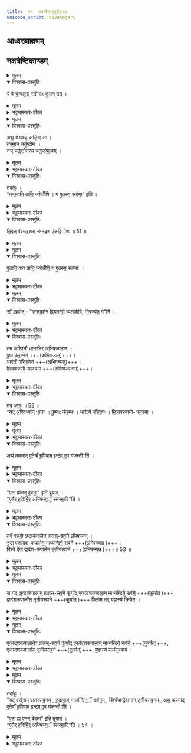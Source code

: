 ```yaml
---
title:  ११  सवनीयपशुपुरोडाशाः
unicode_script: devanagari
---
```


## आध्वरब्राह्मणम्
## नक्षत्रेष्टिकाण्डम्‌


<details><summary>मूलम्</summary>

ये वै च॒त्वार॒स्स्तोमाः॑ ।
कृ॒तन्तत् ।
</details>

<details open><summary>विश्वास-प्रस्तुतिः</summary>

ये वै च॒त्वार॒स् स्तोमा॑ᳵ कृ॒तन् तत् ।  
</details>

<details><summary>मूलम्</summary>

ये वै च॒त्वार॒स् स्तोमा॑ᳵ कृ॒तन् तत् ।  
</details>

<details><summary>भट्टभास्कर-टीका</summary>

1 ये वै चत्वातस्स्तोमा इति ॥ ये त्रिवृदादयः चत्वार एव स्तोमाः स्युः तत् कृतं पुष्कलं पृथुलधर्मकेण कृतेन तुल्यम् ।
</details>


<details><summary>मूलम्</summary>

अथ॒ ये पञ्च॑ ।
कलि॒स्सः ।
</details>

<details open><summary>विश्वास-प्रस्तुतिः</summary>

अथ॒ ये पञ्च॒ कलि॒स् सः ।  
तस्मा॒च् चतु॑ष्टोमः ।  
तच् चतु॑ष्टोमस्य चतुष्टोम॒त्वम् ।  
</details>

<details><summary>मूलम्</summary>

अथ॒ ये पञ्च॒ कलि॒स् सः ।  
तस्मा॒च् चतु॑ष्टोमः ।  
तच् चतु॑ष्टोमस्य चतुष्टोम॒त्वम् ।  
</details>

<details><summary>भट्टभास्कर-टीका</summary>

अथ ये पञ्च स्युः त्रिवृदादयः कलिः सः क्षीणधर्मकेण कलिना तुल्यं तत् । प्रकृताभा[वभा]वात् यदैवं सम्भवति तदानीमेवं क्रियते । तस्माच्चतुष्टोम एव कर्तव्यः । इदमेव ज्योतिष्टोमस्य चतुष्टोमत्वम् ॥
</details>

<details open><summary>विश्वास-प्रस्तुतिः</summary>

तदा॑हुः ।  
"क॒त॒मानि॒ तानि॒ ज्योतीँ॑षि । य ए॒तस्य॒ स्तोमा॒" इति॑ ।  
</details>

<details><summary>मूलम्</summary>

तदा॑हुः ।  
"क॒त॒मानि॒ तानि॒ ज्योतीँ॑षि । य ए॒तस्य॒ स्तोमा॒" इति॑ ।  
</details>

<details><summary>भट्टभास्कर-टीका</summary>

2 तदाहुरित्यादि ॥ चत्वारस्स्तोमा इति सामान्योक्त्या विशेषं पृच्छन्ति - य एतस्येति ।
</details>

<details open><summary>विश्वास-प्रस्तुतिः</summary>

त्रि॒वृत् प॑ञ्चद॒शस् स॑प्तद॒श ए॑कवि॒ँ॒शः ॥ 51 ॥  
</details>

<details><summary>मूलम्</summary>

त्रि॒वृत् प॑ञ्चद॒शस् स॑प्तद॒श ए॑कवि॒ँ॒शः ॥ 51 ॥  
</details>


<details><summary>मूलम्</summary>

ए॒तानि॒ वाव तानि॒ ज्योतीँ॑षि ।
य ए॒तस्य॒ स्तोमाः॑ ।
</details>

<details open><summary>विश्वास-प्रस्तुतिः</summary>

ए॒तानि॒ वाव तानि॒ ज्योतीँ॑षि॒ य ए॒तस्य॒ स्तोमाः॑ ।  
</details>

<details><summary>मूलम्</summary>

ए॒तानि॒ वाव तानि॒ ज्योतीँ॑षि॒ य ए॒तस्य॒ स्तोमाः॑ ।  
</details>

<details><summary>भट्टभास्कर-टीका</summary>

त्रिवृदादीनां ज्योतिषां प्रसिद्धत्वादेवास्य ज्योतिष्टोमात्मकतासिद्धिरित्याह - वाव तानि ज्योतींषीति ॥ द्योतनहेतुत्वाद्यज्ञस्य एतानि ज्योतींषि एतत्स्तोमत्वात् ज्योतिष्टोमत्वम् ॥
</details>


<details><summary>मूलम्</summary>

सो॑ऽब्रवीत् ।
स॒प्त॒द॒शेन॑ ह्रि॒यमा॑णो॒ व्य॑लेशिषि ।
भि॒षज्य॑त॒ मेति॑ ।
</details>

<details open><summary>विश्वास-प्रस्तुतिः</summary>

सो॑ ऽब्रवीत् - "सप्तद॒शेन॑ ह्रि॒यमा॑णो॒ व्य॑लेशिषि, भि॒षज्य॑त॒ मे"ति॑ ।  
</details>

<details><summary>मूलम्</summary>

सो॑ ऽब्रवीत् - "सप्तद॒शेन॑ ह्रि॒यमा॑णो॒ व्य॑लेशिषि, भि॒षज्य॑त॒ मे"ति॑ ।  
</details>

<details><summary>भट्टभास्कर-टीका</summary>

3 सोऽब्रवीदित्यादि ॥ सः इन्द्रः अब्रवीत् ।
यदा अहं सप्तदशेन स्तोमेन ह्रियमाणोऽभूवं तदा व्यलेशिषि विलिष्टोऽकार्षं तेजसा अल्पोऽभूवम् । यथोक्तं - 'तस्य सप्तदशेन ह्रियमाणस्य तेजो हरोऽपतत्' इति । लिश अल्पीभावे कर्मणि उत्तमपुरुषैकवचनम् ।  तस्मात् क्षीणतेजसं मा मां भिषज्यत चिकित्सत इति देवानब्रवीत् । भिषज्यतिः कण्ड्वादिः ।
</details>

<details open><summary>विश्वास-प्रस्तुतिः</summary>

तम अ॒श्विनौ॑ धा॒नाभि॑र् अभिषज्यताम् ।  
पू॒षा क॑र॒म्भेण॑ +++(अभिषज्यतु)+++।   
भार॑ती परिवा॒पेण॑ +++(अभिषच्यतु)+++।   
मि॒त्रावरु॑णौ पय॒स्य॑या +++(अभिषज्यताम्)+++।  
</details>

<details><summary>मूलम्</summary>

तम अ॒श्विनौ॑ धा॒नाभि॑र् अभिषज्यताम् ।  
पू॒षा क॑र॒म्भेण॑ +++(अभिषज्यतु)+++।   
भार॑ती परिवा॒पेण॑ +++(अभिषच्यतु)+++।   
मि॒त्रावरु॑णौ पय॒स्य॑या +++(अभिषज्यताम्)+++।  
</details>

<details><summary>भट्टभास्कर-टीका</summary>

अथ धानादिभिरश्विन्यादयोऽभिषज्यन् । तण्डुलप्रभवा लाजा धानाः, दधिसम्मिश्राः सक्तवः करम्भाः, परिवापो लाजाः, पयस्या पयोविकारः ॥
</details>

<details open><summary>विश्वास-प्रस्तुतिः</summary>

तद् आ॑हुः ॥ 52 ॥  
"यद् अ॒श्विभ्या॑न् धा॒नाः ।  पू॒ष्णᳵ क॑र॒म्भः ।  भार॑त्यै परिवा॒पः ।  मि॒त्रावरु॑णयोᳶ पय॒स्या ।
</details>

<details><summary>मूलम्</summary>

तद् आ॑हुः ॥ 52 ॥  
"यद् अ॒श्विभ्या॑न् धा॒नाः ।  पू॒ष्णᳵ क॑र॒म्भः ।  भार॑त्यै परिवा॒पः ।  मि॒त्रावरु॑णयोᳶ पय॒स्या ।
</details>


<details><summary>मूलम्</summary>

मि॒त्रावरु॑णयोᳶ पय॒स्याऽथ॑ ।
कस्मा॑दे॒तेषाँ॑ ह॒विषा॒मिन्द्र॑मे॒व य॑ज॒न्तीति॑ ।
</details>

<details><summary>भट्टभास्कर-टीका</summary>

4 तदाहुरिति ॥ एतानि सवनीयादीनि वस्वादिभ्यो निरुप्यन्ते ।
</details>

<details open><summary>विश्वास-प्रस्तुतिः</summary>

अथ॑ कस्मा॑द् ए॒तेषाँ॑ ह॒विषा॒म् इन्द्र॑म् ए॒व य॑ज॒न्ती"ति॑ ।  
</details>

<details><summary>मूलम्</summary>

अथ॑ कस्मा॑द् ए॒तेषाँ॑ ह॒विषा॒म् इन्द्र॑म् ए॒व य॑ज॒न्ती"ति॑ ।  
</details>

<details><summary>भट्टभास्कर-टीका</summary>

अथेदानीं कस्मात् पुनरिन्द्र एवेज्यत इति पर्यनुयोगं आहुः । तृतीयार्थे षष्ठी ।
</details>

<details open><summary>विश्वास-प्रस्तुतिः</summary>

"ए॒ता ह्ये॑नन् दे॒वता॒" इति॑ ब्रूयात् ।  
"ए॒तैर् ‌ह॒विर्भि॒र् अभि॑षज्य॒ँ॒ स्तस्मा॒दि"ति॑ ।  
</details>

<details><summary>मूलम्</summary>

"ए॒ता ह्ये॑नन् दे॒वता॒" इति॑ ब्रूयात् ।  
"ए॒तैर् ‌ह॒विर्भि॒र् अभि॑षज्य॒ँ॒ स्तस्मा॒दि"ति॑ ।  
</details>

<details><summary>भट्टभास्कर-टीका</summary>

उत्तरं - एता हीति । एता देवता अश्व्यादयः एतैर्हविर्भिः धानादिभिः एनं यस्मात् अभिषज्यन् तस्मादिति ब्रूयात् । 'तस्मात्'इत्यस्यानन्तरं 'इति ब्रूयात्'इत्येतत् द्रष्टव्यम् । यस्मादेवं तस्मादिति ब्रूयात् उत्तरमित्यर्थः । एक इतिशब्दो भिषज्याया अग्नित्वे[भिषज्याया अश्व्यादिकृतत्वस्य हेतुत्वे ?] द्वितीयः निर्वापस्य हेतुत्वे । यस्मादेता देवता अभिषज्यन् तस्मादेताभ्यो निरुप्यन्ते, यस्मादेताभ्यो निरुप्यन्ते तस्मादेवमिन्द्रमभिषज्यन्, तस्मादिन्द्र इज्यते इति उभयत्रान्वयः ॥
</details>

<details open><summary>विश्वास-प्रस्तुतिः</summary>

तव्ँ वस॑वो॒ ऽष्टाक॑पालेन प्रातस्-सव॒ने॑ ऽभिषज्यन् ।  
रु॒द्रा एका॑दश-कपालेन॒ माध्य॑न्दिने॒ सव॑ने +++(ऽभिषज्यन्न् )+++।  
विश्वे॑ दे॒वा द्वाद॑श-कपालेन तृतीयसव॒ने +++(ऽभिषज्यन्न् )+++॥ 53 ॥  
</details>

<details><summary>मूलम्</summary>

तव्ँ वस॑वो॒ ऽष्टाक॑पालेन प्रातस्-सव॒ने॑ ऽभिषज्यन् ।  
रु॒द्रा एका॑दश-कपालेन॒ माध्य॑न्दिने॒ सव॑ने +++(ऽभिषज्यन्न् )+++।  
विश्वे॑ दे॒वा द्वाद॑श-कपालेन तृतीयसव॒ने +++(ऽभिषज्यन्न् )+++॥ 53 ॥  
</details>

<details><summary>भट्टभास्कर-टीका</summary>

5 तं वसव इत्यादि ॥ वस्वादय इव यद्यष्टाकपालादीन् प्रातस्सवनादिषु कुर्यात्
</details>


<details><summary>मूलम्</summary>

स यद॒ष्टाक॑पालान्प्रातस्सव॒ने कु॒र्यात् ।
एका॑दशकपाला॒न्माध्य॑न्दिने॒ सव॑ने ।
द्वाद॑शकपालाँस्तृतीयसव॒ने ।
विलो॑म॒ तद्य॒ज्ञस्य॑ क्रियेत ।
</details>

<details open><summary>विश्वास-प्रस्तुतिः</summary>

स यद् अ॒ष्टाक॑पालान् प्रातस्-सव॒ने कु॒र्याद् एका॑दशकपाला॒न् माध्य॑न्दिने॒ सव॑ने॒ +++(कु॒र्यात् )+++,
द्वाद॑शकपालाँस् तृतीयसव॒ने +++(कु॒र्यात् )+++ विलो॑म॒ तद् य॒ज्ञस्य॑ क्रियेत ।  
</details>

<details><summary>मूलम्</summary>

स यद् अ॒ष्टाक॑पालान् प्रातस्-सव॒ने कु॒र्याद् एका॑दशकपाला॒न् माध्य॑न्दिने॒ सव॑ने॒ +++(कु॒र्यात् )+++,
द्वाद॑शकपालाँस् तृतीयसव॒ने +++(कु॒र्यात् )+++ विलो॑म॒ तद् य॒ज्ञस्य॑ क्रियेत ।  
</details>

<details><summary>भट्टभास्कर-टीका</summary>

तत् यज्ञस्य विलोम प्रतिलोम कियते सवनीययागस्यैन्द्रत्वात् ।
</details>


<details><summary>मूलम्</summary>

एका॑दशकपालाने॒व प्रा॑तस्सव॒ने कु॑र्यात् ।
एका॑दशकपाला॒न्माध्य॑न्दिने॒ सव॑ने ।
एका॑दशकपालाँस्तृतीयसव॒ने ।
य॒ज्ञस्य॑ सलोम॒त्वाय॑ ।
</details>

<details open><summary>विश्वास-प्रस्तुतिः</summary>

एका॑दशकपालाने॒व प्रा॑तस्-सव॒ने कु॑र्या॒द् एका॑दशकपाला॒न् माध्य॑न्दिने॒ सव॑ने॒ +++(कुर्यात्)+++, एका॑दशकपालाँस् तृतीयसव॒ने +++(कुर्यात्)+++, य॒ज्ञस्य॑ सलोम॒त्वाय॑ ।
</details>

<details><summary>मूलम्</summary>

एका॑दशकपालाने॒व प्रा॑तस्-सव॒ने कु॑र्या॒द् एका॑दशकपाला॒न् माध्य॑न्दिने॒ सव॑ने॒ +++(कुर्यात्)+++, एका॑दशकपालाँस् तृतीयसव॒ने +++(कुर्यात्)+++, य॒ज्ञस्य॑ सलोम॒त्वाय॑ ।
</details>

<details><summary>भट्टभास्कर-टीका</summary>

तस्मात् एकादशकपालानेव सर्वेषु कुर्यात् इति ॥
</details>


<details><summary>मूलम्</summary>

यद्वसू॑नाम्प्रातस्सव॒नम् ।
रु॒द्राणा॒म्माध्य॑न्दिन॒ँ॒ सव॑नम् ।
विश्वे॑षान्दे॒वाना॑न्तृतीयसव॒नम् ।
</details>

<details open><summary>विश्वास-प्रस्तुतिः</summary>

तदा॑हुः ।  
"यद् वसू॑नाम् प्रातस्सव॒नम् , रु॒द्राणा॒म् माध्य॑न्दिन॒ँ॒ सव॑न॒म् , विश्वे॑षान्दे॒वाना॑न् तृतीयसव॒नम् , अथ॒ कस्मा॑द् ए॒तेषाँ॑ ह॒विषा॒म् इन्द्र॑म् ए॒व य॑ज॒न्ती"ति॑ ।  

"ए॒ता ह्य् ए॑नन् दे॒वता॒"  इति॑ ब्रूयात् ।  
"ए॒तैर् ‌ह॒विर्भि॒र् अभि॑षज्य॒ँ॒ स्तस्मा॒दि"ति॑ ॥ 54 ॥  
</details>

<details><summary>मूलम्</summary>

तदा॑हुः ।  
"यद् वसू॑नाम् प्रातस्सव॒नम् , रु॒द्राणा॒म् माध्य॑न्दिन॒ँ॒ सव॑न॒म् , विश्वे॑षान्दे॒वाना॑न् तृतीयसव॒नम् , अथ॒ कस्मा॑द् ए॒तेषाँ॑ ह॒विषा॒म् इन्द्र॑म् ए॒व य॑ज॒न्ती"ति॑ ।  

"ए॒ता ह्य् ए॑नन् दे॒वता॒"  इति॑ ब्रूयात् ।  
"ए॒तैर् ‌ह॒विर्भि॒र् अभि॑षज्य॒ँ॒ स्तस्मा॒दि"ति॑ ॥ 54 ॥  
</details>

<details><summary>भट्टभास्कर-टीका</summary>

6 तदाहुरित्यादि ॥ गतम् ॥


इति पञ्चमे एकादशोऽनुवाकः ॥  

</details>

